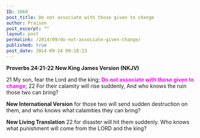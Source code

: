 ```yaml
---
ID: 1868
post_title: Do not associate with those given to change
author: Praison
post_excerpt: ""
layout: post
permalink: /2014/09/do-not-associate-given-change/
published: true
post_date: 2014-09-24 09:18:23
---
```

<strong>Proverbs 24:21-22</strong>
<strong> New King James Version (NKJV)</strong>

21 My son, fear the Lord and the king;
<span style="color: #ff00ff;"><strong>Do not associate with those given to change</strong></span>;
22 For their calamity will rise suddenly,
And who knows the ruin those two can bring?

<strong>New International Version</strong>
for those two will send sudden destruction on them, and who knows what calamities they can bring?

<strong>New Living Translation</strong>
22 for disaster will hit them suddenly. Who knows what punishment will come from the LORD and the king?